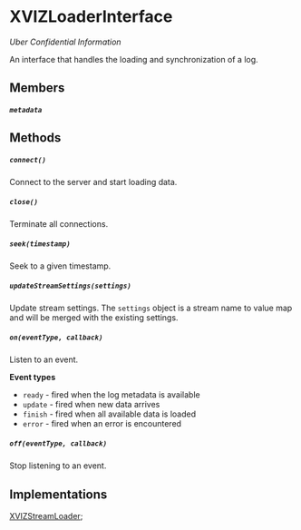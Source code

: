 # XVIZLoaderInterface

*Uber Confidential Information*


An interface that handles the loading and synchronization of a log.

## Members

##### `metadata`

## Methods

##### `connect()`

Connect to the server and start loading data.

##### `close()`

Terminate all connections.

##### `seek(timestamp)`

Seek to a given timestamp.

##### `updateStreamSettings(settings)`

Update stream settings. The `settings` object is a stream name to value map and will be merged with the existing settings.

##### `on(eventType, callback)`

Listen to an event.

**Event types**

- `ready` - fired when the log metadata is available
- `update` - fired when new data arrives
- `finish` - fired when all available data is loaded
- `error` - fired when an error is encountered

##### `off(eventType, callback)`

Stop listening to an event.

## Implementations

[XVIZStreamLoader](/docs/api-reference/xviz-stream-loader.md);

